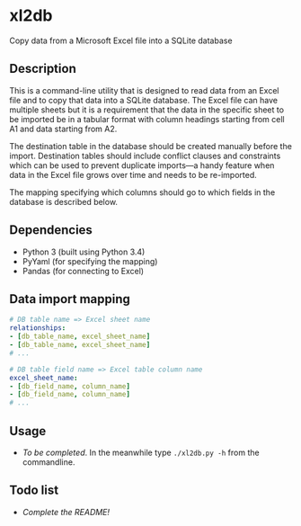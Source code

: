 # xl2db
Copy data from a Microsoft Excel file into a SQLite database

## Description

This is a command-line utility that is designed to read data from an Excel file
and to copy that data into a SQLite database. The Excel file can have multiple
sheets but it is a requirement that the data in the specific sheet to be
imported be in a tabular format with column headings starting from cell A1 and
data starting from A2.

The destination table in the database should be created manually before the
import. Destination tables should include conflict clauses and constraints
which can be used to prevent duplicate imports—a handy feature when data in the
Excel file grows over time and needs to be re-imported.

The mapping specifying which columns should go to which fields in the database
is described below.

## Dependencies

* Python 3 (built using Python 3.4)
* PyYaml (for specifying the mapping)
* Pandas (for connecting to Excel)

## Data import mapping

```yaml
# DB table name => Excel sheet name
relationships:
- [db_table_name, excel_sheet_name]
- [db_table_name, excel_sheet_name]
# ...

# DB table field name => Excel table column name
excel_sheet_name:
- [db_field_name, column_name]
- [db_field_name, column_name]
# ...
```

## Usage

* *To be completed*. In the meanwhile type `./xl2db.py -h` from the commandline.

## Todo list

* *Complete the README!*
